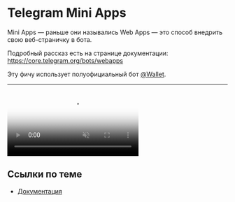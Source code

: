 # Telegram Mini Apps

Mini Apps — раньше они назывались Web Apps — это способ внедрить свою веб-страничку в бота.

Подробный рассказ есть на странице документации: https://core.telegram.org/bots/webapps

Эту фичу использует полуофициальный бот [@Wallet](https://t.me/wallet).

---

<video controls loop muted poster="https://core.telegram.org/file/464001434/100bf/eWprjdgzEbE.100386/644bbea83084f44c8f" preload="auto">
<source src="https://core.telegram.org/file/464001679/11aa9/KQx_BlPVXRo.4922145.mp4/c65433c8ac11a347a8" type="video/mp4">
</video>

## Ссылки по теме

- [Документация](https://core.telegram.org/bots/webapps)
